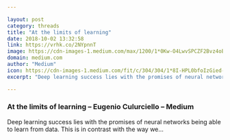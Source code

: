 ```yaml
---

layout: post
category: threads
title: "At the limits of learning"
date: 2018-10-02 13:32:58
link: https://vrhk.co/2NYpnnT
image: https://cdn-images-1.medium.com/max/1200/1*0Kw-O4LwvSPCZF2Bvz4oEw.png
domain: medium.com
author: "Medium"
icon: https://cdn-images-1.medium.com/fit/c/304/304/1*8I-HPL0bfoIzGied-dzOvA.png
excerpt: "Deep learning success lies with the promises of neural networks being able to learn from data. This is in contrast with the way we…"

---
```


### At the limits of learning – Eugenio Culurciello – Medium

Deep learning success lies with the promises of neural networks being able to learn from data. This is in contrast with the way we…